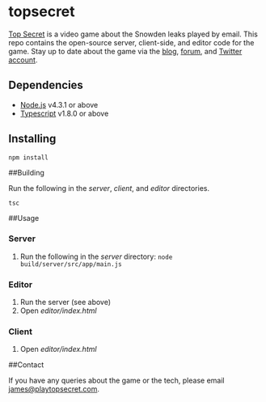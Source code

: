 # topsecret

[Top Secret](https://playtopsecret.com) is a video game about the Snowden leaks played by email. This repo contains the open-source server, client-side, and editor code for the game. Stay up to date about the game via the [blog](https://playtopsecret.com/blog.html), [forum](http://forum.playtopsecret.com), and [Twitter account](https://twitter.com/jamestyro).

## Dependencies

- [Node.js](https://nodejs.org/en/) v4.3.1 or above
- [Typescript](http://www.typescriptlang.org/) v1.8.0 or above

## Installing

```
npm install
```

##Building

Run the following in the *server*, *client*, and *editor* directories.

```
tsc
```

##Usage

### Server

1. Run the following in the *server* directory: `node build/server/src/app/main.js`

### Editor

1. Run the server (see above)
2. Open *editor/index.html*

### Client

1. Open *editor/index.html*

##Contact

If you have any queries about the game or the tech, please email <james@playtopsecret.com>.
